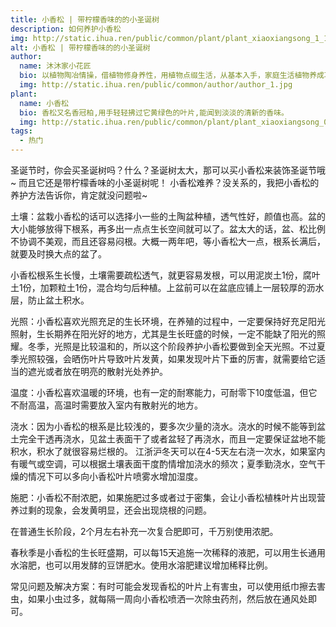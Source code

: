 ```yaml
---
title: 小香松 | 带柠檬香味的的小圣诞树
description: 如何养护小香松
img: http://static.ihua.ren/public/common/plant/plant_xiaoxiangsong_1_1.jfif
alt: 小香松 | 带柠檬香味的的小圣诞树
author: 
  name: 沐沐家小花匠
  bio: 以植物陶冶情操，借植物修身养性，用植物点缀生活，从基本入手，家庭生活植物养成攻略。
  img: http://static.ihua.ren/public/common/author/author_1.jpg
plant: 
  name: 小香松
  bio: 香松又名香冠柏,用手轻轻拂过它黄绿色的叶片,能闻到淡淡的清新的香味。
  img: http://static.ihua.ren/public/common/plant/plant_xiaoxiangsong_0.jfif
tags: 
  - 热门
---
```

<!-- ## 小香松 | 带柠檬香味的的小圣诞树 -->

圣诞节时，你会买圣诞树吗？什么？圣诞树太大，那可以买小香松来装饰圣诞节哦~
而且它还是带柠檬香味的小圣诞树呢！
小香松难养？没关系的，我把小香松的养护方法告诉你，肯定就没问题啦~

土壤：盆栽小香松的话可以选择小一些的土陶盆种植，透气性好，颜值也高。盆的大小能够放得下根系，再多出一点点生长空间就可以了。盆太大的话，盆、松比例不协调不美观，而且还容易闷根。大概一两年吧，等小香松大一点，根系长满后，就要及时换大点的盆了。

小香松根系生长慢，土壤需要疏松透气，就更容易发根，可以用泥炭土1份，腐叶土1份，加颗粒土1份，混合均匀后种植。上盆前可以在盆底应铺上一层较厚的沥水层，防止盆土积水。

光照：小香松喜欢光照充足的生长环境，在养殖的过程中，一定要保持好充足阳光照射，生长期养在阳光好的地方，尤其是生长旺盛的时候，一定不能缺了阳光的照耀。冬季，光照是比较温和的，所以这个阶段养护小香松要做到全天光照。不过夏季光照较强，会晒伤叶片导致叶片发黄，如果发现叶片下垂的厉害，就需要给它适当的遮光或者放在明亮的散射光处养护。

温度：小香松喜欢温暖的环境，也有一定的耐寒能力，可耐零下10度低温，但它不耐高温，高温时需要放入室内有散射光的地方。

浇水：因为小香松的根系是比较浅的，要多次少量的浇水。浇水的时候不能等到盆土完全干透再浇水，见盆土表面干了或者盆轻了再浇水，而且一定要保证盆地不能积水，积水了就很容易烂根的。
江浙沪冬天可以在4-5天左右浇一次水，如果室内有暖气或空调，可以根据土壤表面干度酌情增加浇水的频次；夏季勤浇水，空气干燥的情况下可以多向小香松叶片喷雾水增加湿度。

施肥：小香松不耐浓肥，如果施肥过多或者过于密集，会让小香松植株叶片出现营养过剩的现象，会发黄明显，还会出现烧根的问题。

在普通生长阶段，2个月左右补充一次复合肥即可，千万别使用浓肥。

春秋季是小香松的生长旺盛期，可以每15天追施一次稀释的液肥，可以用生长通用水溶肥，也可以用发酵的豆饼肥水。使用水溶肥建议增加稀释比例。

常见问题及解决方案：有时可能会发现香松的叶片上有害虫，可以使用纸巾擦去害虫，如果小虫过多，就每隔一周向小香松喷洒一次除虫药剂，然后放在通风处即可。
